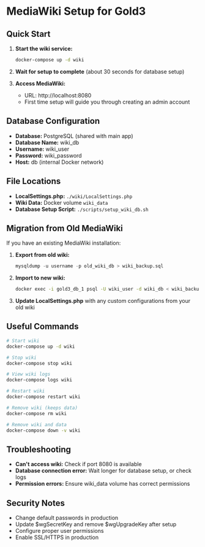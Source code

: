 # MediaWiki Setup for Gold3

## Quick Start

1. **Start the wiki service:**

   ```bash
   docker-compose up -d wiki
   ```

2. **Wait for setup to complete** (about 30 seconds for database setup)

3. **Access MediaWiki:**
   - URL: http://localhost:8080
   - First time setup will guide you through creating an admin account

## Database Configuration

- **Database:** PostgreSQL (shared with main app)
- **Database Name:** wiki_db
- **Username:** wiki_user
- **Password:** wiki_password
- **Host:** db (internal Docker network)

## File Locations

- **LocalSettings.php:** `./wiki/LocalSettings.php`
- **Wiki Data:** Docker volume `wiki_data`
- **Database Setup Script:** `./scripts/setup_wiki_db.sh`

## Migration from Old MediaWiki

If you have an existing MediaWiki installation:

1. **Export from old wiki:**

   ```sql
   mysqldump -u username -p old_wiki_db > wiki_backup.sql
   ```

2. **Import to new wiki:**

   ```bash
   docker exec -i gold3_db_1 psql -U wiki_user -d wiki_db < wiki_backup.sql
   ```

3. **Update LocalSettings.php** with any custom configurations from your old wiki

## Useful Commands

```bash
# Start wiki
docker-compose up -d wiki

# Stop wiki
docker-compose stop wiki

# View wiki logs
docker-compose logs wiki

# Restart wiki
docker-compose restart wiki

# Remove wiki (keeps data)
docker-compose rm wiki

# Remove wiki and data
docker-compose down -v wiki
```

## Troubleshooting

- **Can't access wiki:** Check if port 8080 is available
- **Database connection error:** Wait longer for database setup, or check logs
- **Permission errors:** Ensure wiki_data volume has correct permissions

## Security Notes

- Change default passwords in production
- Update $wgSecretKey and remove $wgUpgradeKey after setup
- Configure proper user permissions
- Enable SSL/HTTPS in production
